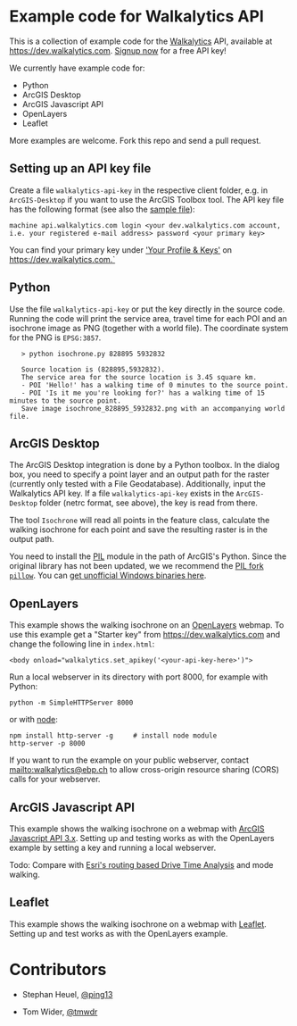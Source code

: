 Example code for Walkalytics API
================================

This is a collection of example code for the [Walkalytics][] API, available at
<https://dev.walkalytics.com>. 
[Signup now][signup] for a free API key!

We currently have example code for:

* Python
* ArcGIS Desktop
* ArcGIS Javascript API
* OpenLayers
* Leaflet

More examples are welcome. Fork this repo and send a pull request.

## Setting up an API key file
Create a file `walkalytics-api-key` in the respective client folder, e.g. in `ArcGIS-Desktop` if you want to use the ArcGIS Toolbox tool. The API key file has the following format (see also the [sample file](https://github.com/ernstbaslerpartner/walkalytics-clients/blob/master/Python/walkalytics-api-key.sample)):

`machine api.walkalytics.com login <your dev.walkalytics.com account, i.e. your registered e-mail address> password <your primary key>`

You can find your primary key under ['Your Profile & Keys'](https://dev.walkalytics.com/developer) on https://dev.walkalytics.com.`
 
## Python
Use the file `walkalytics-api-key` or put the key directly in the source code. 
Running the code will print the service area, travel time for each POI and an 
isochrone image as PNG (together with a world file). The coordinate system for 
the PNG is `EPSG:3857`.

       > python isochrone.py 828895 5932832

       Source location is (828895,5932832).
       The service area for the source location is 3.45 square km.
       - POI 'Hello!' has a walking time of 0 minutes to the source point.
       - POI 'Is it me you're looking for?' has a walking time of 15 minutes to the source point.
       Save image isochrone_828895_5932832.png with an accompanying world file.

## ArcGIS Desktop

The ArcGIS Desktop integration is done by a Python toolbox. In the dialog
box, you need to specify a point layer and an output path for the raster
(currently only tested with a File Geodatabase). Additionally, input the
Walkalytics API key. If a file `walkalytics-api-key` exists in the 
`ArcGIS-Desktop` folder (netrc format, see above), the key is read from there.

The tool `Isochrone` will read all points in the feature class, calculate the
walking isochrone for each point and save the resulting raster is in the output
path.

You need to install the [PIL][] module in the path of ArcGIS's Python. Since
the original library has not been updated, we we recommend the
[PIL fork `pillow`][pillow]. You can
[get unofficial Windows binaries here][pillow-binaries].

## OpenLayers

This example shows the walking isochrone on an [OpenLayers][] webmap. To
use this example get a "Starter key" from <https://dev.walkalytics.com> and
change the following line in `index.html`:

    <body onload="walkalytics.set_apikey('<your-api-key-here>')">

Run a local webserver in its directory with port 8000, for example with Python:

    python -m SimpleHTTPServer 8000

or with [node][]:

    npm install http-server -g     # install node module
    http-server -p 8000
    
If you want to run the example on your public webserver,
contact <mailto:walkalytics@ebp.ch> to allow cross-origin resource sharing
(CORS) calls for your webserver.

## ArcGIS Javascript API

This example shows the walking isochrone on a webmap with
[ArcGIS Javascript API 3.x][AGJS]. Setting up and testing works as with the OpenLayers
example by setting a key and running a local webserver.

Todo: Compare with [Esri's routing based Drive Time Analysis][AGOLDriveTime]
and mode walking.


## Leaflet

This example shows the walking isochrone on a webmap with
[Leaflet][]. Setting up and test works as with the OpenLayers
example.



# Contributors

* Stephan Heuel, [@ping13](https://twitter.com/ping13)
* Tom Wider, [@tmwdr](https://twitter.com/tmwdr)

  [Walkalytics]: http://www.walkalytics.com
  [OpenLayers]: http://openlayers.org
  [node]: http://nodejs.org
  [Leaflet]: http://leafletjs.com/
  [AGOLDriveTime]: https://developers.arcgis.com/en/features/directions/
  [AGJS]: https://developers.arcgis.com/javascript/
  [signup]: https://dev.walkalytics.com/signup/
  [Python toolbox]: http://resources.arcgis.com/en/help/main/10.2/index.html#//001500000022000000
  [pillow]: https://pillow.readthedocs.org/
  [PIL]: http://effbot.org/zone/pil-index.htm
  [pillow-binaries]: http://www.lfd.uci.edu/~gohlke/pythonlibs/#pillow
